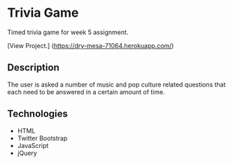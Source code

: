# Trivia Game
Timed trivia game for week 5 assignment.

[View Project.] (https://dry-mesa-71064.herokuapp.com/)

## Description
The user is asked a number of music and pop culture related questions that each need to be answered in a certain amount of time.

## Technologies
- HTML
- Twitter Bootstrap
- JavaScript
- jQuery